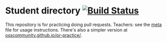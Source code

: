 # Student directory [![Build Status](https://travis-ci.org/advanced-js/students.svg?branch=gh-pages)](https://travis-ci.org/advanced-js/students)

This repository is for practicing doing pull requests. Teachers: see the [meta](meta.md) file for usage instructions. There's also a simpler version at [osscommunity.github.io/pr-practice/](http://osscommunity.github.io/pr-practice/).
